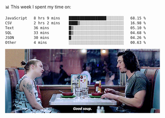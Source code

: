 📊 This week I spent my time on:
<!--START_SECTION:waka-->

```text
JavaScript   8 hrs 9 mins    █████████████████░░░░░░░░   68.15 %
CSV          2 hrs 2 mins    ████▒░░░░░░░░░░░░░░░░░░░░   16.98 %
Text         36 mins         █▒░░░░░░░░░░░░░░░░░░░░░░░   05.10 %
SQL          33 mins         █▒░░░░░░░░░░░░░░░░░░░░░░░   04.68 %
JSON         30 mins         █░░░░░░░░░░░░░░░░░░░░░░░░   04.26 %
Other        4 mins          ░░░░░░░░░░░░░░░░░░░░░░░░░   00.63 %
```

<!--END_SECTION:waka-->


![](goodSoup.gif)
